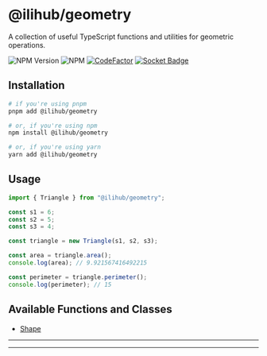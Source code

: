 # @ilihub/geometry

A collection of useful TypeScript functions and utilities for geometric operations.

![NPM Version](https://img.shields.io/npm/v/%40ilihub%2Fgeometry?color=33cd56&logo=npm)
![NPM](https://img.shields.io/npm/l/%40ilihub%2Fgeometry)
[![CodeFactor](https://www.codefactor.io/repository/github/ilihub/npm/badge)](https://www.codefactor.io/repository/github/ilihub/npm)
[![Socket Badge](https://socket.dev/api/badge/npm/package/@ilihub/geometry)](https://socket.dev/npm/package/@ilihub/geometry)

## Installation

```bash
# if you're using pnpm
pnpm add @ilihub/geometry

# or, if you're using npm
npm install @ilihub/geometry

# or, if you're using yarn
yarn add @ilihub/geometry
```

## Usage

```javascript
import { Triangle } from "@ilihub/geometry";

const s1 = 6;
const s2 = 5;
const s3 = 4;

const triangle = new Triangle(s1, s2, s3);

const area = triangle.area();
console.log(area); // 9.921567416492215

const perimeter = triangle.perimeter();
console.log(perimeter); // 15
```

## Available Functions and Classes

- [Shape](https://www.npmjs.com/package/@ilihub/shape)

---

<!-- sponsors_and_backers_section_start -->

<!-- sponsors_and_backers_section_end -->

---

